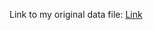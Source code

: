 Link to my original data file: [Link](https://drive.google.com/drive/folders/12vyS2CRVAbcZzny7ftQcdR375AxQGNRl?usp=sharing)
